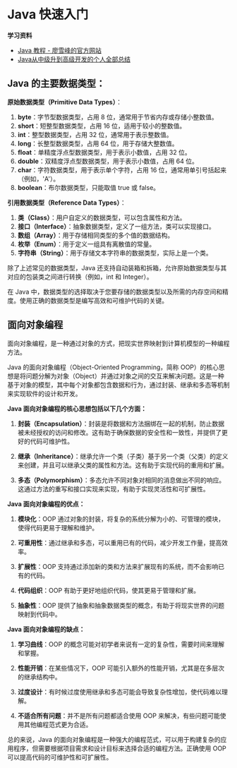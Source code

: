 # Java 快速入门

**学习资料**

- [Java 教程 - 廖雪峰的官方网站](https://www.liaoxuefeng.com/wiki/1252599548343744)
- [Java从中级升到高级开发的个人全部总结](https://github.com/tangweicz/upgrade-to-high-high-high-level-java-coder)

## Java 的主要数据类型：

**原始数据类型（Primitive Data Types）**：

1. **byte**：字节型数据类型，占用 8 位，通常用于节省内存或存储小整数值。
2. **short**：短整型数据类型，占用 16 位，适用于较小的整数值。
3. **int**：整型数据类型，占用 32 位，通常用于表示整数值。
4. **long**：长整型数据类型，占用 64 位，用于存储大整数值。
5. **float**：单精度浮点型数据类型，用于表示小数值，占用 32 位。
6. **double**：双精度浮点型数据类型，用于表示小数值，占用 64 位。
7. **char**：字符数据类型，用于表示单个字符，占用 16 位，通常用单引号括起来（例如，'A'）。
8. **boolean**：布尔数据类型，只能取值 true 或 false。

**引用数据类型（Reference Data Types）**：

1. **类（Class）**：用户自定义的数据类型，可以包含属性和方法。
2. **接口（Interface）**：抽象数据类型，定义了一组方法，类可以实现接口。
3. **数组（Array）**：用于存储相同类型的多个值的数据结构。
4. **枚举（Enum）**：用于定义一组具有离散值的常量。
5. **字符串（String）**：用于存储文本字符串的数据类型，实际上是一个类。

除了上述常见的数据类型，Java 还支持自动装箱和拆箱，允许原始数据类型与其对应的包装类之间进行转换（例如，int 和 Integer）。

在 Java 中，数据类型的选择取决于您要存储的数据类型以及所需的内存空间和精度。使用正确的数据类型是编写高效和可维护代码的关键。

## 面向对象编程

面向对象编程，是一种通过对象的方式，把现实世界映射到计算机模型的一种编程方法。

Java 的面向对象编程（Object-Oriented Programming，简称 OOP）的核心思想是将问题分解为对象（Object）并通过对象之间的交互来解决问题。这是一种基于对象的模型，其中每个对象都包含数据和行为，通过封装、继承和多态等机制来实现软件的设计和开发。

**Java 面向对象编程的核心思想包括以下几个方面：**

1. **封装（Encapsulation）**：封装是将数据和方法捆绑在一起的机制，防止数据被未经授权的访问和修改。这有助于确保数据的安全性和一致性，并提供了更好的代码可维护性。

2. **继承（Inheritance）**：继承允许一个类（子类）基于另一个类（父类）的定义来创建，并且可以继承父类的属性和方法。这有助于实现代码的重用和扩展。

3. **多态（Polymorphism）**：多态允许不同对象对相同的消息做出不同的响应。这通过方法的重写和接口实现来实现，有助于实现灵活性和可扩展性。

**Java 面向对象编程的优点：**

1. **模块化**：OOP 通过对象的封装，将复杂的系统分解为小的、可管理的模块，使得代码更易于理解和维护。

2. **可重用性**：通过继承和多态，可以重用已有的代码，减少开发工作量，提高效率。

3. **扩展性**：OOP 支持通过添加新的类和方法来扩展现有的系统，而不会影响已有的代码。

4. **代码组织**：OOP 有助于更好地组织代码，使其更易于管理和扩展。

5. **抽象性**：OOP 提供了抽象和抽象数据类型的概念，有助于将现实世界的问题映射到代码中。

**Java 面向对象编程的缺点：**

1. **学习曲线**：OOP 的概念可能对初学者来说有一定的复杂性，需要时间来理解和掌握。

2. **性能开销**：在某些情况下，OOP 可能引入额外的性能开销，尤其是在多层次的继承结构中。

3. **过度设计**：有时候过度使用继承和多态可能会导致复杂性增加，使代码难以理解。

4. **不适合所有问题**：并不是所有问题都适合使用 OOP 来解决，有些问题可能使用其他编程范式更为合适。

总的来说，Java 的面向对象编程是一种强大的编程范式，可以用于构建复杂的应用程序，但需要根据项目需求和设计目标来选择合适的编程方法。正确使用 OOP 可以提高代码的可维护性和可扩展性。
